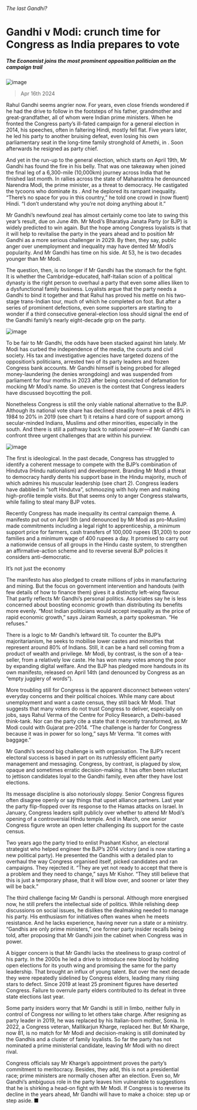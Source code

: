###### The last Gandhi?
# Gandhi v Modi: crunch time for Congress as India prepares to vote 
##### The Economist joins the most prominent opposition politician on the campaign trail 
![image](images/20240420_ASD001.jpg) 
> Apr 16th 2024 
Rahul Gandhi seems angrier now. For years, even close friends wondered if he had the drive to follow in the footsteps of his father, grandmother and great-grandfather, all of whom were Indian prime ministers. When he fronted the Congress party’s ill-fated campaign for a general election in 2014, his speeches, often in faltering Hindi, mostly fell flat. Five years later, he led his party to another bruising defeat, even losing his own parliamentary seat in the long-time family stronghold of Amethi, in . Soon afterwards he resigned as party chief.
And yet in the run-up to the general election, which starts on April 19th, Mr Gandhi has found the fire in his belly. That was one takeaway when  joined the final leg of a 6,300-mile (10,000km) journey across India that he finished last month. In rallies across the state of Maharashtra he denounced Narendra Modi, the prime minister, as a threat to democracy. He castigated the tycoons who dominate its . And he deplored its rampant inequality. “There’s no space for you in this country,” he told one crowd in (now fluent) Hindi. “I don’t understand why you’re not doing anything about it.”

Mr Gandhi’s newfound zeal has almost certainly come too late to swing this year’s result, due on June 4th. Mr Modi’s Bharatiya Janata Party (or BJP) is widely predicted to win again. But the hope among Congress loyalists is that it will help to revitalise the party in the years ahead and to position Mr Gandhi as a more serious challenger in 2029. By then, they say, public anger over unemployment and inequality may have dented Mr Modi’s popularity. And Mr Gandhi has time on his side. At 53, he is two decades younger than Mr Modi.
The question, then, is no longer if Mr Gandhi has the stomach for the fight. It is whether the Cambridge-educated, half-Italian scion of a political dynasty is the right person to overhaul a party that even some allies liken to a dysfunctional family business. Loyalists argue that the party needs a Gandhi to bind it together and that Rahul has proved his mettle on his two-stage trans-Indian tour, much of which he completed on foot. But after a series of prominent defections, even some supporters are starting to wonder if a third consecutive general-election loss should signal the end of the Gandhi family’s nearly eight-decade grip on the party.
![image](images/20240420_ASC348.png) 

To be fair to Mr Gandhi, the odds have been stacked against him lately. Mr Modi has curbed the independence of the media, the courts and civil society. His tax and investigative agencies have targeted dozens of the opposition’s politicians, arrested two of its party leaders and frozen Congress bank accounts. Mr Gandhi himself is being probed for alleged money-laundering (he denies wrongdoing) and was suspended from parliament for four months in 2023 after being convicted of defamation for mocking Mr Modi’s name. So uneven is the contest that Congress leaders have discussed boycotting the poll. 
Nonetheless Congress is still the only viable national alternative to the BJP. Although its national vote share has declined steadily from a peak of 49% in 1984 to 20% in 2019 (see chart 1) it retains a hard core of support among secular-minded Indians, Muslims and other minorities, especially in the south. And there is still a pathway back to national power—if Mr Gandhi can confront three urgent challenges that are within his purview.
![image](images/20240420_ASC334.png) 

The first is ideological. In the past decade, Congress has struggled to identify a coherent message to compete with the BJP’s combination of Hindutva (Hindu nationalism) and development. Branding Mr Modi a threat to democracy hardly dents his support base in the Hindu majority, much of which admires his muscular leadership (see chart 2). Congress leaders have dabbled in “soft Hindutva”, schmoozing with holy men and making high-profile temple visits. But that seems only to anger Congress stalwarts, while failing to steal many BJP votes. 
Recently Congress has made inequality its central campaign theme. A manifesto put out on April 5th (and denounced by Mr Modi as pro-Muslim) made commitments including a legal right to apprenticeship, a minimum support price for farmers, cash transfers of 100,000 rupees ($1,200) to poor families and a minimum wage of 400 rupees a day. It promised to carry out a nationwide census of all groups in the Hindu caste system, to strengthen an affirmative-action scheme and to reverse several BJP policies it considers anti-democratic.
It’s not just the economy
The manifesto has also pledged to create millions of jobs in manufacturing and mining. But the focus on government intervention and handouts (with few details of how to finance them) gives it a distinctly left-wing flavour. That partly reflects Mr Gandhi’s personal politics. Associates say he is less concerned about boosting economic growth than distributing its benefits more evenly. “Most Indian politicians would accept inequality as the price of rapid economic growth,” says Jairam Ramesh, a party spokesman. “He refuses.”
There is a logic to Mr Gandhi’s leftward tilt. To counter the BJP’s majoritarianism, he seeks to mobilise lower castes and minorities that represent around 80% of Indians. Still, it can be a hard sell coming from a product of wealth and privilege. Mr Modi, by contrast, is the son of a tea-seller, from a relatively low caste. He has won many votes among the poor by expanding digital welfare. And the BJP has pledged more handouts in its own manifesto, released on April 14th (and denounced by Congress as an “empty jugglery of words”). 
More troubling still for Congress is the apparent disconnect between voters’ everyday concerns and their political choices. While many care about unemployment and want a caste census, they still back Mr Modi. That suggests that many voters do not trust Congress to deliver, especially on jobs, says Rahul Verma of the Centre for Policy Research, a Delhi-based think-tank. Nor can the party cite a state that it recently transformed, as Mr Modi could with Gujarat pre-2014. “The challenge is harder for Congress because it was in power for so long,” says Mr Verma. “It comes with baggage.”
Mr Gandhi’s second big challenge is with organisation. The BJP’s recent electoral success is based in part on its ruthlessly efficient party management and messaging. Congress, by contrast, is plagued by slow, opaque and sometimes erratic decision-making. It has often been reluctant to jettison candidates loyal to the Gandhi family, even after they have lost elections. 
Its message discipline is also notoriously sloppy. Senior Congress figures often disagree openly or say things that upset alliance partners. Last year the party flip-flopped over its response to the Hamas attacks on Israel. In January, Congress leaders split publicly over whether to attend Mr Modi’s opening of a controversial Hindu temple. And in March, one senior Congress figure wrote an open letter challenging its support for the caste census. 
Two years ago the party tried to enlist Prashant Kishor, an electoral strategist who helped engineer the BJP’s 2014 victory (and is now starting a new political party). He presented the Gandhis with a detailed plan to overhaul the way Congress organised itself, picked candidates and ran campaigns. They rejected it. “They are yet not ready to accept that there is a problem and they need to change,” says Mr Kishor. “They still believe that this is just a temporary phase, that it will blow over, and sooner or later they will be back.”
The third challenge facing Mr Gandhi is personal. Although more energised now, he still prefers the intellectual side of politics. While relishing deep discussions on social issues, he dislikes the dealmaking needed to manage his party. His enthusiasm for initiatives often wanes when he meets resistance. And he lacks experience, having never run a state or a ministry. “Gandhis are only prime ministers,” one former party insider recalls being told, after proposing that Mr Gandhi join the cabinet when Congress was in power. 
A bigger concern is that Mr Gandhi lacks the steeliness to grasp control of his party. In the 2000s he led a drive to introduce new blood by holding open elections for its youth wing and promising the same for the party leadership. That brought an influx of young talent. But over the next decade they were repeatedly sidelined by Congress elders, leading many rising stars to defect. Since 2019 at least 25 prominent figures have deserted Congress. Failure to overrule party elders contributed to its defeat in three state elections last year. 
Some party insiders worry that Mr Gandhi is still in limbo, neither fully in control of Congress nor willing to let others take charge. After resigning as party leader in 2019, he was replaced by his Italian-born mother, Sonia. In 2022, a Congress veteran, Mallikarjun Kharge, replaced her. But Mr Kharge, now 81, is no match for Mr Modi and decision-making is still dominated by the Gandhis and a cluster of family loyalists. So far the party has not nominated a prime ministerial candidate, leaving Mr Modi with no direct rival.
Congress officials say Mr Kharge’s appointment proves the party’s commitment to meritocracy. Besides, they add, this is not a presidential race; prime ministers are normally chosen after an election. Even so, Mr Gandhi’s ambiguous role in the party leaves him vulnerable to suggestions that he is shirking a head-on fight with Mr Modi. If Congress is to reverse its decline in the years ahead, Mr Gandhi will have to make a choice: step up or step aside. ■

